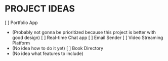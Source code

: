 # PROJECT IDEAS

[ ] Portfolio App 
  - (Probably not gonna be prioritized because this project is better with good design)
[ ] Real-time Chat app
[ ] Email Sender
[ ] Video Streaming Platform 
  - (No idea how to do it yet)
[ ] Book Directory
  - (No idea what features to include)
